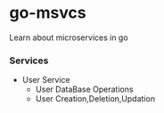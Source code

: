 # go-msvcs
Learn about microservices in go

### Services

- User Service
    * User DataBase Operations
    * User Creation,Deletion,Updation
